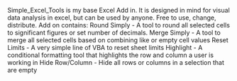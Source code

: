 Simple_Excel_Tools is my base Excel Add in. It is designed in mind for visual data analysis in excel, but can be used by anyone. Free to use, change, distribute.
Add on contains:
  Round Simply - A tool to round all selected cells to significant figures or set number of decimals.
  Merge Simply - A tool to merge all selected cells based on combining like or empty cell values
  Reset Limits - A very simple line of VBA to reset sheet limits
  Highlight - A conditional formatting tool that highlights the row and column a user is working in
  Hide Row/Column - Hide all rows or columns in a selection that are empty

